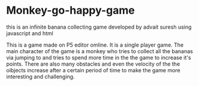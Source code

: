 # Monkey-go-happy-game
this is an infinite banana collecting game developed by advait suresh using javascript and html

This is a game made on P5 editor omline.
It is a single player game.
The main character of the game is a monkey who tries to collect all the bananas via jumping to and tries to spend more time in the the game to increase it's points.
There are also many obstacles and even the velocity of the the oibjects increase after a certain period of time to make the game more interesting and challenging.
